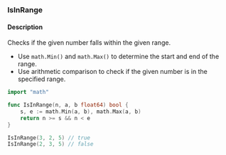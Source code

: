 ### IsInRange

#### Description

Checks if the given number falls within the given range.

- Use `math.Min()` and `math.Max()` to determine the start and end of the range.
- Use arithmetic comparison to check if the given number is in the specified range.

```go
import "math"

func IsInRange(n, a, b float64) bool {
	s, e := math.Min(a, b), math.Max(a, b)
	return n >= s && n < e
}
```

```go
IsInRange(3, 2, 5) // true
IsInRange(2, 3, 5) // false
```
